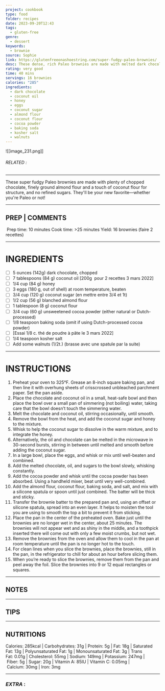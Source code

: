 ```yaml
---
project: cookbook
type: food
folder: recipes
date: 2023-09-20T12:43
tags:
  - gluten-free
genre:
  - dessert
keywords:
  - brownie
source: Sophie
link: https://glutenfreeonashoestring.com/super-fudgy-paleo-brownies/
desc: These dense, rich Paleo brownies are made with melted dark chocolate and cocoa powder for the ultimate chocolate flavor, and without dairy, gluten, grains, or refined sugars.
rating: very good
time: 40 mins
servings: 16 brownies
calories: "285"
ingredients:
  - dark chocolate
  - coconut oil
  - honey
  - eggs
  - coconut sugar
  - almond flour
  - coconut flour
  - cocoa powder
  - baking soda
  - kosher salt
  - walnuts
---
```


![[image_231.png]]
###### *RELATED* : 
---
These super fudgy Paleo brownies are made with plenty of chopped chocolate, finely ground almond flour and a touch of coconut flour for structure, and no refined sugars. They'll be your new favorite—whether you're Paleo or not!

---
## PREP | COMMENTS

 Prep time: 10 minutes Cook time: >25 minutes Yield: 16 brownies (faire 2 recettes)

---
# INGREDIENTS

- [ ] 5 ounces (142g) dark chocolate, chopped
- [ ] 7 tablespoons (84 g) coconut oil [200g  pour 2 recettes 3 mars 2022]
- [ ] 1/4 cup (84 g) honey
- [ ] 3 eggs (180 g, out of shell) at room temperature, beaten
- [ ] 3/4 cup (120 g) coconut sugar (en mettre entre 3/4 et 1t)
- [ ] 1/2 cup (56 g) blanched almond flour
- [ ] 1 tablespoon (8 g) coconut flour
- [ ] 3/4 cup (60 g) unsweetened cocoa powder (either natural or Dutch-processed)
- [ ] 1/8 teaspoon baking soda (omit if using Dutch-processed cocoa powder)
- [ ] [Essai 1/8 c. thé de poudre à pâte le 3 mars 2022]
- [ ] 1/4 teaspoon kosher salt
- [ ] Add some walnuts (1/2t.) (brasse avec une spatule par la suite)

---
# INSTRUCTIONS

1. Preheat your oven to 325°F. Grease an 8-inch square baking pan, and then line it with overhung sheets of crisscrossed unbleached parchment paper. Set the pan aside.
2. Place the chocolate and coconut oil in a small, heat-safe bowl and then place the bowl over a small pan of simmering (not boiling) water, taking care that the bowl doesn’t touch the simmering water.
3. Melt the chocolate and coconut oil, stirring occasionally, until smooth.
4. Remove the bowl from the heat, and add the coconut sugar and honey to the mixture.
5. Whisk to help the coconut sugar to dissolve in the warm mixture, and to integrate the honey.
6. Alternatively, the oil and chocolate can be melted in the microwave in 30-second bursts, stirring in between until melted and smooth before adding the coconut sugar.
7. In a large bowl, place the eggs, and whisk or mix until well-beaten and combined.
8. Add the melted chocolate, oil, and sugars to the bowl slowly, whisking constantly.
9. Add the cocoa powder and whisk until the cocoa powder has been absorbed. Using a handheld mixer, beat until very well-combined.
10. Add the almond flour, coconut flour, baking soda, and salt, and mix with a silicone spatula or spoon until just combined. The batter will be thick and sticky.
11. Transfer the brownie batter to the prepared pan and, using an offset or silicone spatula, spread into an even layer. It helps to moisten the tool you are using to smooth the top a bit to prevent it from sticking.
12. Place the pan in the center of the preheated oven. Bake just until the brownies are no longer wet in the center, about 25 minutes. The brownies will not appear wet and as shiny in the middle, and a toothpick inserted there will come out with only a few moist crumbs, but not wet.
13. Remove the brownies from the oven and allow them to cool in the pan at room temperature until the pan is no longer hot to the touch.
14. For clean lines when you slice the brownies, place the brownies, still in the pan, in the refrigerator to chill for about an hour before slicing them.
15. When you’re ready to slice the brownies, remove them from the pan and peel away the foil. Slice the brownies into 9 or 12 equal rectangles or squares.

---
## NOTES



---
## TIPS



---
## NUTRITIONS

Calories: 285kcal | Carbohydrates: 31g | Protein: 5g | Fat: 18g | Saturated Fat: 13g | Polyunsaturated Fat: 1g | Monounsaturated Fat: 3g | Trans Fat: 0.01g | Cholesterol: 55mg | Sodium: 149mg | Potassium: 247mg | Fiber: 5g | Sugar: 20g | Vitamin A: 85IU | Vitamin C: 0.05mg | Calcium: 30mg | Iron: 3mg

---
### *EXTRA* :



